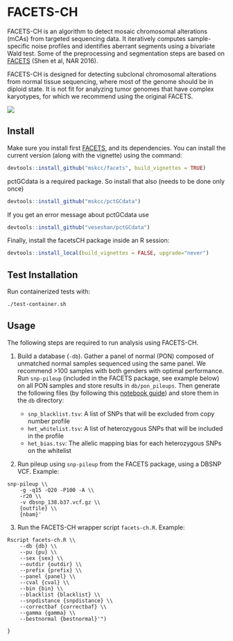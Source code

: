 # FACETS-CH

FACETS-CH is an algorithm to detect mosaic chromosomal alterations (mCAs) from targeted sequencing data. It iteratively computes sample-specific noise profiles and identifies aberrant segments using a bivariate Wald test. Some of the preprocessing and segmentation steps are based on [FACETS] (Shen et al, NAR 2016). 

FACETS-CH is designed for detecting subclonal chromosomal alterations from normal tissue sequencing, where most of the genome should be in diploid state. It is not fit for analyzing tumor genomes that have complex karyotypes, for which we recommend using the original FACETS.

![](/samples.png)

## Install

Make sure you install first [FACETS], and its dependencies. You can install the current version (along with the vignette) using the command:

```R
devtools::install_github("mskcc/facets", build_vignettes = TRUE)
```

pctGCdata is a required package. So install that also (needs to be done only once)

```R
devtools::install_github("mskcc/pctGCdata")
```

If you get an error message about pctGCdata use

```R
devtools::install_github("veseshan/pctGCdata")
```

Finally, install the facetsCH package inside an R session:

```R
devtools::install_local(build_vignettes = FALSE, upgrade="never")
```

## Test Installation

Run containerized tests with:

```bash
./test-container.sh
```

## Usage

The following steps are required to run analysis using FACETS-CH. 

1. Build a database (`-db`). Gather a panel of normal (PON) composed of unmatched normal samples sequenced using the same panel. We recommend >100 samples with both genders with optimal performance. Run `snp-pileup` (included in the FACETS package, see example below) on all PON samples and store results in `db/pon_pileups`. Then generate the following files (by following this [notebook guide]) and store them in the `db` directory: 
    - `snp_blacklist.tsv`: A list of SNPs that will be excluded from copy number profile
    - `het_whitelist.tsv`: A list of heterozygous SNPs that will be included in the profile
    - `het_bias.tsv`: The allelic mapping bias for each heterozygous SNPs on the whitelist

2. Run pileup using `snp-pileup` from the FACETS package, using a DBSNP VCF.
Example:
```
snp-pileup \\
    -g -q15 -Q20 -P100 -A \\
    -r20 \\
    -v dbsnp_138.b37.vcf.gz \\
    {outfile} \\
    {nbam}'
```
3. Run the FACETS-CH wrapper script `facets-ch.R`.
Example:
```
Rscript facets-ch.R \\
    --db {db} \\
    --pu {pu} \\
    --sex {sex} \\
    --outdir {outdir} \\
    --prefix {prefix} \\
    --panel {panel} \\
    --cval {cval} \\
    --bin {bin} \\
    --blacklist {blacklist} \\
    --snpdistance {snpdistance} \\
    --correctbaf {correctbaf} \\
    --gamma {gamma} \\
    --bestnormal {bestnormal}'")

}
```

<!-- References -->

[FACETS]: https://github.com/mskcc/facets
[notebook guide]: https://github.com/papaemmelab/Gao_NC_CH/blob/main/facets-ch/create_pon_files.ipynb
